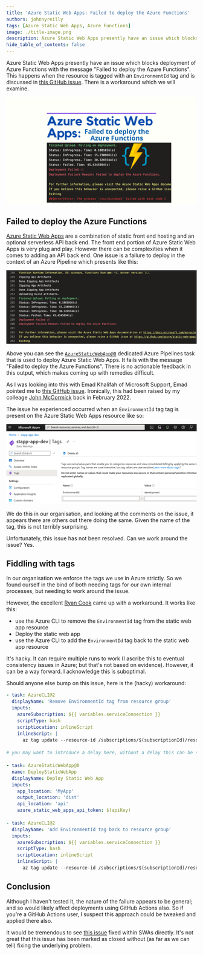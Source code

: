 ```yaml
---
title: 'Azure Static Web Apps: Failed to deploy the Azure Functions'
authors: johnnyreilly
tags: [Azure Static Web Apps, Azure Functions]
image: ./title-image.png
description: Azure Static Web Apps presently have an issue which blocks deployment of Azure Functions with the message "Failed to deploy the Azure Functions". What is it?
hide_table_of_contents: false
---
```


Azure Static Web Apps presently have an issue which blocks deployment of Azure Functions with the message "Failed to deploy the Azure Functions". This happens when the resource is tagged with an `EnvironmentId` tag and is discussed in [this GitHub issue](https://github.com/Azure/static-web-apps/issues/723). There is a workaround which we will examine.

![title image reading "Azure Static Web Apps: Failed to deploy the Azure Functions" with an Azure Functions logo](title-image.png)

<!--truncate-->

## Failed to deploy the Azure Functions

[Azure Static Web Apps](https://azure.microsoft.com/en-us/services/app-service/static/) are a combination of static front end hosting and an optional serverless API back end. The front end portion of Azure Static Web Apps is very plug and play. However there can be complexities when it comes to adding an API back end. One issue is a failure to deploy in the context of an Azure Pipeline which presents like this:

![screenshot of an Azure Pipeines run featuring the words "Failed to deploy the Azure Functions"](screenshot-of-azure-pipelines-failed-to-deploy-the-azure-functions.png)

Above you can see the [`AzureStaticWebApp@0`](https://github.com/microsoft/azure-pipelines-tasks/tree/master/Tasks/AzureStaticWebAppV0) dedicated Azure Pipelines task that is used to deploy Azure Static Web Apps. It fails with the message "Failed to deploy the Azure Functions". There is no actionable feedback in this output, which makes coming up with remedies difficult.

As I was looking into this with Emad Khalifah of Microsoft Support, Emad pointed me to [this GitHub issue](https://github.com/Azure/static-web-apps/issues/723). Ironically, this had been raised by my colleage [John McCormick](https://github.com/johnmccormick99) back in February 2022.

The issue he experienced occurred when an `EnvironmentId` tag tag is present on the Azure Static Web Apps resource like so:

![screenshot of the Azure Portal with a tag of "EnvironmentId"](screenshot-of-azure-portal-with-environmentid.png)

We do this in our organisation, and looking at the comments on the issue, it appears there are others out there doing the same. Given the name of the tag, this is not terribly surprising.

Unfortunately, this issue has not been resolved. Can we work around the issue? Yes.

## Fiddling with tags

In our organisation we enforce the tags we use in Azure strictly. So we found ourself in the bind of both needing tags for our own internal processes, but needing to work around the issue.

However, the excellent [Ryan Cook](https://github.com/ryanmatcook) came up with a workaround. It works like this:

- use the Azure CLI to remove the `EnvironmentId` tag from the static web app resource
- Deploy the static web app
- use the Azure CLI to add the `EnvironmentId` tag back to the static web app resource

It's hacky. It can require multiple runs to work (I ascribe this to eventual consistency issues in Azure; but that's not based on evidence). However, it can be a way forward. I acknowledge this is suboptimal.

Should anyone else bump on this issue, here is the (hacky) workaround:

```yml
- task: AzureCLI@2
  displayName: 'Remove EnvironmentId tag from resource group'
  inputs:
    azureSubscription: ${{ variables.serviceConnection }}
    scriptType: bash
    scriptLocation: inlineScript
    inlineScript: |
      az tag update --resource-id /subscriptions/$(subscriptionId)/resourcegroups/$(resourceGroup) --operation delete --tags EnvironmentId=$(environmentId)

# you may want to introduce a delay here, without a delay this can be somewhat unreliable

- task: AzureStaticWebApp@0
  name: DeployStaticWebApp
  displayName: Deploy Static Web App
  inputs:
    app_location: 'MyApp'
    output_location: 'dist'
    api_location: 'api'
    azure_static_web_apps_api_token: $(apiKey)

- task: AzureCLI@2
  displayName: 'Add EnvironmentId tag back to resource group'
  inputs:
    azureSubscription: ${{ variables.serviceConnection }}
    scriptType: bash
    scriptLocation: inlineScript
    inlineScript: |
      az tag update --resource-id /subscriptions/$(subscriptionId)/resourcegroups/$(resourceGroup) --operation merge --tags EnvironmentId=$(environmentId)
```

## Conclusion

Although I haven't tested it, the nature of the failure appears to be general; and so would likely affect deployments using GitHub Actions also. So if you're a GitHub Actions user, I suspect this approach could be tweaked and applied there also.

It would be tremendous to see [this issue](https://github.com/Azure/static-web-apps/issues/723) fixed within SWAs directly. It's not great that this issue has been marked as closed without (as far as we can tell) fixing the underlying problem.
